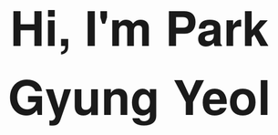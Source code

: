 <link href="http://fonts.cdnfonts.com/css/helvetica-neue-9" rel="stylesheet">
<div align="center">
  <h1 style="font-family: 'Helvetica Neue', sans-serif; font-size: 6em; width: 100%; text-align: center;">Hi, I'm Park Gyung Yeol</h1>
</div>
